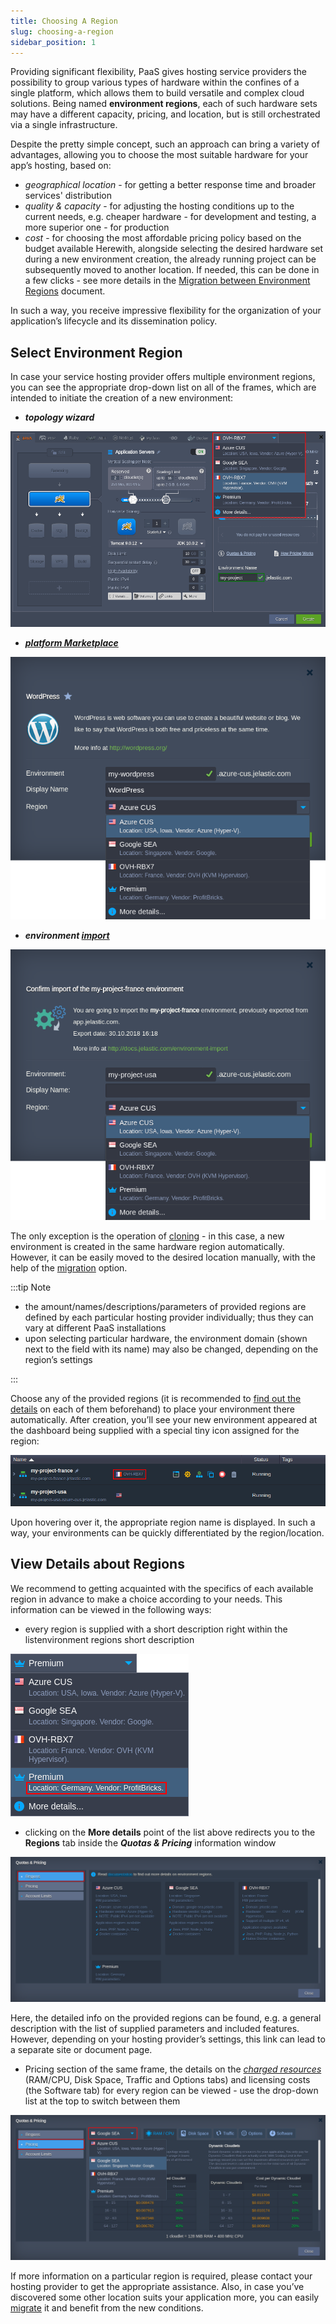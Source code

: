 ```yaml
---
title: Choosing A Region
slug: choosing-a-region
sidebar_position: 1
---
```


Providing significant flexibility, PaaS gives hosting service providers the possibility to group various types of hardware within the confines of a single platform, which allows them to build versatile and complex cloud solutions. Being named **environment regions**, each of such hardware sets may have a different capacity, pricing, and location, but is still orchestrated via a single infrastructure.

Despite the pretty simple concept, such an approach can bring a variety of advantages, allowing you to choose the most suitable hardware for your app’s hosting, based on:

- _geographical location_ - for getting a better response time and broader services' distribution
- _quality & capacity_ - for adjusting the hosting conditions up to the current needs, e.g. cheaper hardware - for development and testing, a more superior one - for production
- _cost_ - for choosing the most affordable pricing policy based on the budget available
  Herewith, alongside selecting the desired hardware set during a new environment creation, the already running project can be subsequently moved to another location. If needed, this can be done in a few clicks - see more details in the [Migration between Environment Regions](/environment-management/environment-regions/migration-between-regions) document.

In such a way, you receive impressive flexibility for the organization of your application’s lifecycle and its dissemination policy.

## Select Environment Region

In case your service hosting provider offers multiple environment regions, you can see the appropriate drop-down list on all of the frames, which are intended to initiate the creation of a new environment:

- **_topology wizard_**

<div style={{
    display:'flex',
    justifyContent: 'center',
    margin: '0 0 1rem 0'
}}>

![Locale Dropdown](./img/ChoosingARegion/01-topology-wizard-select-region.png)

</div>

- **_[platform Marketplace](/deployment-tools/cloud-scripting-&-jps/marketplace)_**

<div style={{
    display:'flex',
    justifyContent: 'center',
    margin: '0 0 1rem 0'
}}>

![Locale Dropdown](./img/ChoosingARegion/02-platform-marketplace-select-region.png)

</div>

- **_environment [import](/environment-management/environment-export-and-import/environment-import)_**

<div style={{
    display:'flex',
    justifyContent: 'center',
    margin: '0 0 1rem 0'
}}>

![Locale Dropdown](./img/ChoosingARegion/03-environment-import-select-region.png)

</div>

The only exception is the operation of [cloning](/environment-management/cloning-environment) - in this case, a new environment is created in the same hardware region automatically. However, it can be easily moved to the desired location manually, with the help of the [migration](/environment-management/environment-regions/migration-between-regions) option.

:::tip Note

- the amount/names/descriptions/parameters of provided regions are defined by each particular hosting provider individually; thus they can vary at different PaaS installations
- upon selecting particular hardware, the environment domain (shown next to the field with its name) may also be changed, depending on the region’s settings

:::

Choose any of the provided regions (it is recommended to [find out the details](/environment-management/environment-regions/choosing-a-region) on each of them beforehand) to place your environment there automatically. After creation, you’ll see your new environment appeared at the dashboard being supplied with a special tiny icon assigned for the region:

<div style={{
    display:'flex',
    justifyContent: 'center',
    margin: '0 0 1rem 0'
}}>

![Locale Dropdown](./img/ChoosingARegion/04-view-environment-regions-in-dashboard.png)

</div>

Upon hovering over it, the appropriate region name is displayed. In such a way, your environments can be quickly differentiated by the region/location.

## View Details about Regions

We recommend to getting acquainted with the specifics of each available region in advance to make a choice according to your needs. This information can be viewed in the following ways:

- every region is supplied with a short description right within the listenvironment regions short description

<div style={{
    display:'flex',
    justifyContent: 'center',
    margin: '0 0 1rem 0'
}}>

![Locale Dropdown](./img/ChoosingARegion/05-environment-regions-short-description.png)

</div>

- clicking on the **More details** point of the list above redirects you to the **Regions** tab inside the **_Quotas & Pricing_** information window

<div style={{
    display:'flex',
    justifyContent: 'center',
    margin: '0 0 1rem 0'
}}>

![Locale Dropdown](./img/ChoosingARegion/06-available-regions-detailed-overview.png)

</div>

Here, the detailed info on the provided regions can be found, e.g. a general description with the list of supplied parameters and included features. However, depending on your hosting provider’s settings, this link can lead to a separate site or document page.

- Pricing section of the same frame, the details on the _[charged resources](/account-and-pricing/resource-charging/charged-resources)_ (RAM/CPU, Disk Space, Traffic and Options tabs) and licensing costs (the Software tab) for every region can be viewed - use the drop-down list at the top to switch between them

<div style={{
    display:'flex',
    justifyContent: 'center',
    margin: '0 0 1rem 0'
}}>

![Locale Dropdown](./img/ChoosingARegion/07-environment-regions-pricing.png)

</div>

If more information on a particular region is required, please contact your hosting provider to get the appropriate assistance. Also, in case you’ve discovered some other location suits your application more, you can easily [migrate](/environment-management/environment-regions/migration-between-regions) it and benefit from the new conditions.
